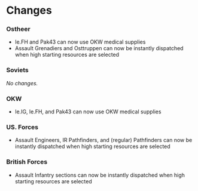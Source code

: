 # Changes

### Ostheer
- le.FH and Pak43 can now use OKW medical supplies
- Assault Grenadiers and Osttruppen can now be instantly dispatched when high starting resources are selected

### Soviets
_No changes._

### OKW
- le.IG, le.FH, and Pak43 can now use OKW medical supplies

### US. Forces
- Assault Engineers, IR Pathfinders, and (regular) Pathfinders can now be instantly dispatched when high starting resources are selected

### British Forces
- Assault Infantry sections can now be instantly dispatched when high starting resources are selected
